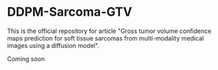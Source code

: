 # DDPM-Sarcoma-GTV
This is the official repository for article "Gross tumor volume confidence maps prediction for soft tissue sarcomas from multi-modality medical images using a diffusion model".

Coming soon
